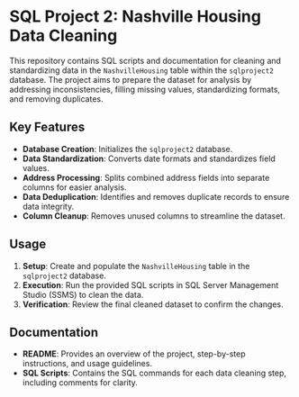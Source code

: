# SQL Project 2: Nashville Housing Data Cleaning

This repository contains SQL scripts and documentation for cleaning and standardizing data in the `NashvilleHousing` table within the `sqlproject2` database. The project aims to prepare the dataset for analysis by addressing inconsistencies, filling missing values, standardizing formats, and removing duplicates.

## Key Features

- **Database Creation**: Initializes the `sqlproject2` database.
- **Data Standardization**: Converts date formats and standardizes field values.
- **Address Processing**: Splits combined address fields into separate columns for easier analysis.
- **Data Deduplication**: Identifies and removes duplicate records to ensure data integrity.
- **Column Cleanup**: Removes unused columns to streamline the dataset.

## Usage

1. **Setup**: Create and populate the `NashvilleHousing` table in the `sqlproject2` database.
2. **Execution**: Run the provided SQL scripts in SQL Server Management Studio (SSMS) to clean the data.
3. **Verification**: Review the final cleaned dataset to confirm the changes.

## Documentation

- **README**: Provides an overview of the project, step-by-step instructions, and usage guidelines.
- **SQL Scripts**: Contains the SQL commands for each data cleaning step, including comments for clarity.
